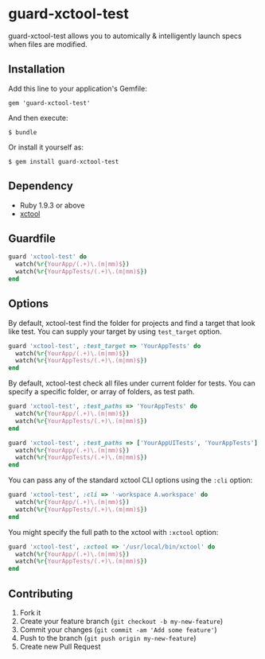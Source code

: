 # guard-xctool-test

guard-xctool-test allows you to automically & intelligently launch specs when files are modified.

## Installation

Add this line to your application's Gemfile:

    gem 'guard-xctool-test'

And then execute:

    $ bundle

Or install it yourself as:

    $ gem install guard-xctool-test

## Dependency

- Ruby 1.9.3 or above
- [xctool](https://github.com/facebook/xctool)

## Guardfile

```ruby
guard 'xctool-test' do
  watch(%r{YourApp/(.+)\.(m|mm)$})
  watch(%r{YourAppTests/(.+)\.(m|mm)$})
end
```

## Options

By default, xctool-test find the folder for projects and find a target that look like test.
You can supply your target by using ```test_target``` option.

```ruby
guard 'xctool-test', :test_target => 'YourAppTests' do
  watch(%r{YourApp/(.+)\.(m|mm)$})
  watch(%r{YourAppTests/(.+)\.(m|mm)$})
end
```

By default, xctool-test check all files under current folder for tests. You can specify a
specific folder, or array of folders, as test path.

```ruby
guard 'xctool-test', :test_paths => 'YourAppTests' do
  watch(%r{YourApp/(.+)\.(m|mm)$})
  watch(%r{YourAppTests/(.+)\.(m|mm)$})
end
```

```ruby
guard 'xctool-test', :test_paths => ['YourAppUITests', 'YourAppTests'] do
  watch(%r{YourApp/(.+)\.(m|mm)$})
  watch(%r{YourAppTests/(.+)\.(m|mm)$})
end
```

You can pass any of the standard xctool CLI options using the ```:cli``` option:

```ruby
guard 'xctool-test', :cli => '-workspace A.workspace' do
  watch(%r{YourApp/(.+)\.(m|mm)$})
  watch(%r{YourAppTests/(.+)\.(m|mm)$})
end
```

You might specify the full path to the xctool with ```:xctool```  option:

```ruby
guard 'xctool-test', :xctool => '/usr/local/bin/xctool' do
  watch(%r{YourApp/(.+)\.(m|mm)$})
  watch(%r{YourAppTests/(.+)\.(m|mm)$})
end
```


## Contributing

1. Fork it
2. Create your feature branch (`git checkout -b my-new-feature`)
3. Commit your changes (`git commit -am 'Add some feature'`)
4. Push to the branch (`git push origin my-new-feature`)
5. Create new Pull Request
